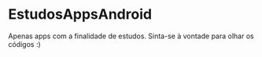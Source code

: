 # EstudosAppsAndroid
Apenas apps com a finalidade de estudos. Sinta-se à vontade para olhar os códigos :)
